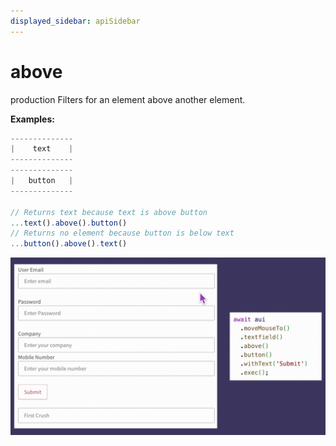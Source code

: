 ```yaml
---
displayed_sidebar: apiSidebar
---
```

# above

 <span class="theme-doc-version-badge badge badge--success">production</span> 
Filters for an element above another element.

**Examples:**
```typescript 
--------------
|    text    |
--------------
--------------
|   button   |
--------------

// Returns text because text is above button
...text().above().button()
// Returns no element because button is below text
...button().above().text()
```
![](/img/gif/above.gif)

